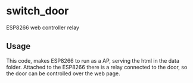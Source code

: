 # switch_door
ESP8266 web controller relay

## Usage

This code, makes ESP8266 to run as a AP, serving the html in the data folder.
Attached to the ESP8266 there is a relay connected to the door, so the door can be controlled over the web page.
